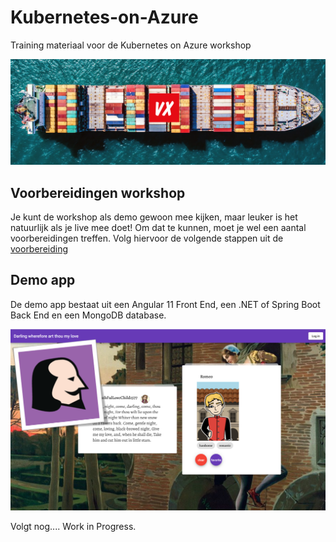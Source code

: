 # Kubernetes-on-Azure

Training materiaal voor de Kubernetes on Azure workshop

![Kubernetes Training Logo](images/kubetraining.png)

## Voorbereidingen workshop

Je kunt de workshop als demo gewoon mee kijken, maar leuker is het natuurlijk als je live mee doet! Om dat te kunnen, moet je wel een aantal voorbereidingen treffen. Volg hiervoor de volgende stappen uit de [voorbereiding](voorbereiding.md)

## Demo app

De demo app bestaat uit een Angular 11 Front End, een .NET of Spring Boot Back End en een MongoDB database.

![](images/screenshot1.png)

Volgt nog.... Work in Progress.
